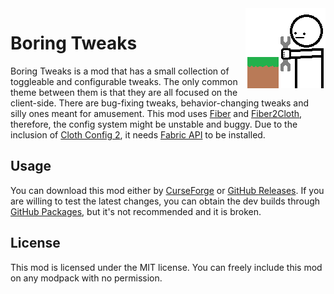 <img src="./src/main/resources/assets/boringtweaks/icon.png" align="right" width="128px"/>

# Boring Tweaks

Boring Tweaks is a mod that has a small collection of toggleable and configurable tweaks. The only common theme between them is that they are all focused on the client-side. There are bug-fixing tweaks, behavior-changing tweaks and silly ones meant for amusement. This mod uses [Fiber](https://github.com/DaemonicLabs/fiber) and [Fiber2Cloth](https://github.com/shedaniel/FiberToCloth), therefore, the config system might be unstable and buggy. Due to the inclusion of [Cloth Config 2](https://github.com/shedaniel/ClothConfig), it needs [Fabric API](https://www.curseforge.com/minecraft/mc-mods/fabric-api) to be installed.

## Usage

You can download this mod either by [CurseForge](https://www.curseforge.com/minecraft/mc-mods/boring-tweaks) or [GitHub Releases](https://github.com/joaoh1/BoringTweaks/releases). If you are willing to test the latest changes, you can obtain the dev builds through [GitHub Packages](https://github.com/joaoh1/BoringTweaks/packages), but it's not recommended and it is broken.

## License

This mod is licensed under the MIT license. You can freely include this mod on any modpack with no permission.